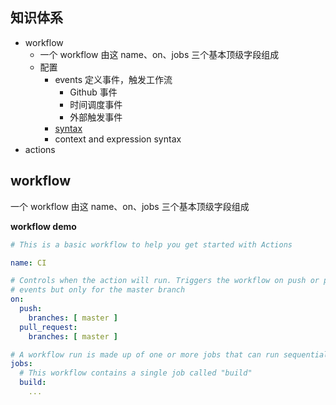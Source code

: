 ## 知识体系

- workflow
  - 一个 workflow 由这 name、on、jobs 三个基本顶级字段组成
  - 配置
    - events 定义事件，触发工作流
      - Github 事件
      - 时间调度事件
      - 外部触发事件
    - [syntax]( https://help.github.com/en/actions/reference/workflow-syntax-for-github-actions)
    - context and expression syntax
- actions

## workflow

一个 workflow 由这 name、on、jobs 三个基本顶级字段组成

**workflow demo**

```yml
# This is a basic workflow to help you get started with Actions

name: CI

# Controls when the action will run. Triggers the workflow on push or pull request
# events but only for the master branch
on:
  push:
    branches: [ master ]
  pull_request:
    branches: [ master ]

# A workflow run is made up of one or more jobs that can run sequentially or in parallel
jobs:
  # This workflow contains a single job called "build"
  build:
    ...
```
